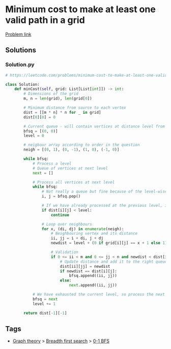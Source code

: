 # Minimum cost to make at least one valid path in a grid

[Problem link](https://leetcode.com/problems/minimum-cost-to-make-at-least-one-valid-path-in-a-grid/)

## Solutions


### Solution.py
```py
# https://leetcode.com/problems/minimum-cost-to-make-at-least-one-valid-path-in-a-grid/

class Solution:
    def minCost(self, grid: List[List[int]]) -> int:
        # Dimensions of the grid
        m, n = len(grid), len(grid[0])

        # Minimum distance from source to each vertex
        dist = [[m * n] * n for _ in grid]
        dist[0][0] = 0

        # Current queue - will contain vertices at distance level from source
        bfsq = [(0, 0)]
        level = 0

        # neigbour array according to order in the question
        neigh = [(0, 1), (0, -1), (1, 0), (-1, 0)]

        while bfsq:
            # Process a level
            # Queue of vertices at next level
            next = []

            # Process all vertices at next level
            while bfsq:
                # Not really a queue but fine because of the level-wise split
                i, j = bfsq.pop()

                # If we have already processed at the previous level, ignore
                if dist[i][j] < level:
                    continue

                # Loop over neighbours
                for x, (di, dj) in enumerate(neigh):
                    # Neighbouring vertex and its distance
                    ii, jj = i + di, j + dj
                    newdist = level + (0 if grid[i][j] == x + 1 else 1)

                    # Validation
                    if 0 <= ii < m and 0 <= jj < n and newdist < dist[ii][jj]:
                        # Update distance and add it to the right queue
                        dist[ii][jj] = newdist
                        if newdist == dist[i][j]:
                            bfsq.append((ii, jj))
                        else:
                            next.append((ii, jj))

            # We have exhausted the current level, so process the next
            bfsq = next
            level += 1

        return dist[-1][-1]
```
## Tags

* [Graph theory](/Collections/graph-theory.md#graph-theory) > [Breadth first search](/Collections/graph-theory.md#breadth-first-search) > [0-1 BFS](/Collections/graph-theory.md#0-1-bfs)
